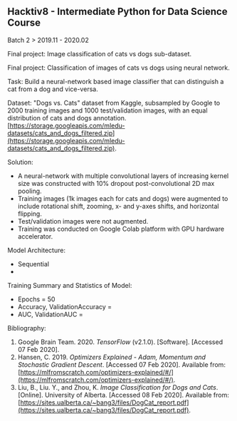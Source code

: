 ## Hacktiv8 - Intermediate Python for Data Science Course
Batch 2 > 2019.11 - 2020.02  

Final project: Image classification of cats vs dogs sub-dataset.

Final project: Classification of images of cats vs dogs using neural network.

Task: Build a neural-network based image classifier that can distinguish a cat from a dog and vice-versa.

Dataset: "Dogs vs. Cats" dataset from Kaggle, subsampled by Google to 2000 training images and 1000 test/validation images, with an equal distribution of cats and dogs annotation. [https://storage.googleapis.com/mledu-datasets/cats_and_dogs_filtered.zip](https://storage.googleapis.com/mledu-datasets/cats_and_dogs_filtered.zip). 

Solution:  
* A neural-network with multiple convolutional layers of increasing kernel size was constructed with 10% dropout post-convolutional 2D max pooling.  
* Training images (1k images each for cats and dogs) were augmented to include rotational shift, zooming, x- and y-axes shifts, and horizontal flipping. 
* Test/validation images were not augmented.  
* Training was conducted on Google Colab platform with GPU hardware accelerator.

Model Architecture:
* Sequential
*  


Training Summary and Statistics of Model: 
* Epochs = 50
* Accuracy, ValidationAccuracy = 
* AUC, ValidationAUC = 


Bibliography: 
1. Google Brain Team. 2020. *TensorFlow* (v2.1.0). [Software]. [Accessed 07 Feb 2020]. 
2. Hansen, C. 2019. *Optimizers Explained - Adam, Momentum and Stochastic Gradient Descent*. [Accessed 07 Feb 2020]. Available from: [https://mlfromscratch.com/optimizers-explained/#/](https://mlfromscratch.com/optimizers-explained/#/).
3. Liu, B., Liu. Y., and Zhou, K. *Image Classification for Dogs and Cats*. [Online]. University of Alberta. [Accessed 08 Feb 2020]. Available from: [https://sites.ualberta.ca/~bang3/files/DogCat_report.pdf](https://sites.ualberta.ca/~bang3/files/DogCat_report.pdf). 
